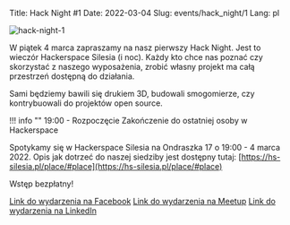 Title: Hack Night #1
Date: 2022-03-04
Slug: events/hack_night/1
Lang: pl

![hack-night-1](/images/hack_night/hack_night_1.png)

W piątek 4 marca zapraszamy na nasz pierwszy Hack Night. Jest to wieczór Hackerspace Silesia (i noc). Każdy kto chce nas poznać czy skorzystać z naszego wyposażenia, zrobić własny projekt ma całą przestrzeń dostępną do działania.

Sami będziemy bawili się drukiem 3D, budowali smogomierze, czy kontrybuowali do projektów open source.


!!! info ""
    19:00 - Rozpoczęcie
    Zakończenie do ostatniej osoby w Hackerspace
    

Spotykamy się w Hackerspace Silesia na Ondraszka 17 o 19:00 - 4 marca 2022. Opis jak dotrzeć do naszej siedziby jest dostępny tutaj: [https://hs-silesia.pl/place/#place](https://hs-silesia.pl/place/#place)

Wstęp bezpłatny!

[Link do wydarzenia na Facebook](https://www.facebook.com/events/671192654004149)
[Link do wydarzenia na Meetup](https://www.meetup.com/Hackerspace-Silesia/events/284242383/)
[Link do wydarzenia na LinkedIn](https://www.linkedin.com/events/hacknight-16902891693977534465/about/)
